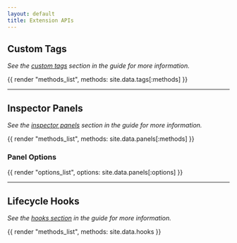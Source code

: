 ```yaml
---
layout: default
title: Extension APIs
---
```


## Custom Tags

_See the [custom tags](/guide/extend/tags/) section in the guide for more information._

{{ render "methods_list", methods: site.data.tags[:methods] }}

---

## Inspector Panels

_See the [inspector panels](/guide/extend/panels/) section in the guide for more information._

{{ render "methods_list", methods: site.data.panels[:methods] }}

### Panel Options

{{ render "options_list", options: site.data.panels[:options] }}

---

## Lifecycle Hooks

_See the [hooks section](/guide/extend/hooks/) in the guide for more information._

{{ render "methods_list", methods: site.data.hooks }}

